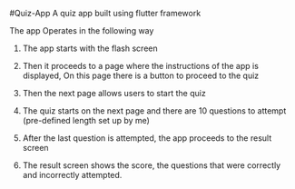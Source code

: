 #Quiz-App
A quiz app built using flutter framework

The app Operates in the following way

1) The app starts with the flash screen

2) Then it proceeds to a page where the instructions of the app is displayed, On this page there is a button to proceed to the quiz

3) Then the next page allows users to start the quiz

4) The quiz starts on the next page and there are 10 questions to attempt (pre-defined length set up by me)

5) After the last question is attempted, the app proceeds to the result screen

6) The result screen shows the score, the questions that were correctly and incorrectly attempted.





